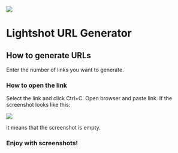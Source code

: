 <img src=https://github.com/VladVolkov22222/LightshotURLGenerator/assets/119122824/7be07a6a-dac0-417e-aebf-ac558f4ca06b>
<h1>Lightshot URL Generator</h1>
<h2>How to generate URLs</h2>
<p>Enter the number of links you want to generate.</p>

<h3>How to open the link</h3>
<p>Select the link and click Ctrl+C.
Open browser and paste link. If the screenshot looks like this:</p>
<img src=https://github.com/VladVolkov22222/LightshotURLGenerator/assets/119122824/d7fb6a5b-0b75-49ee-999f-4fcfaf5d73fd)>
<p>it means that the screenshot is empty.</p>
<h3>Enjoy with screenshots!</h3>
